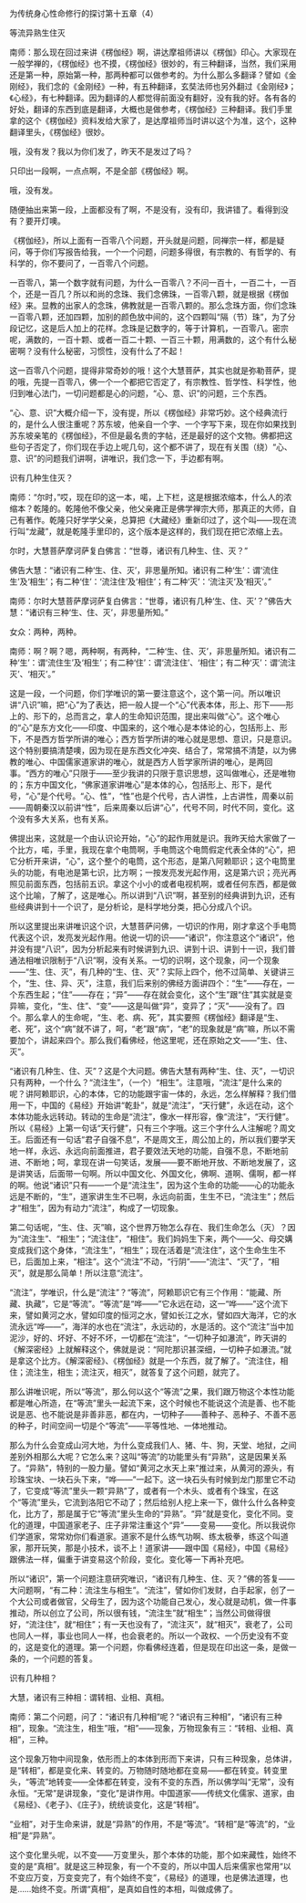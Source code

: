 为传统身心性命修行的探讨第十五章（4）

等流异熟生住灭

南师：那么现在回过来讲《楞伽经》啊，讲达摩祖师讲以《楞伽》印心。大家现在一般学禅的，《楞伽经》也不摸，《楞伽经》很妙的，有三种翻译，当然，我们采用还是第一种，原始第一种，那两种都可以做参考的。为什么那么多翻译？譬如《金刚经》，我们念的《金刚经》一种，有五种翻译，玄奘法师也另外翻过《金刚经》；《心经》，有七种翻译。因为翻译的人都觉得前面没有翻好，没有我的好。各有各的好处，翻译的东西到底是翻译，大概也是做参考，《楞伽经》三种翻译。我们手里拿的这个《楞伽经》资料发给大家了，是达摩祖师当时讲以这个为准，这个，这种翻译里头，《楞伽经》很妙。

哦，没有发？我以为你们发了，昨天不是发过了吗？

只印出一段啊，一点点啊，不是全部《楞伽经》啊。

哦，没有发。

随便抽出来第一段，上面都没有了啊，不是没有，没有印，我讲错了。看得到没有？要开灯噢。

《楞伽经》，所以上面有一百零八个问题，开头就是问题，同禅宗一样，都是疑问，等于你们写报告给我，一个一个问题，问题多得很，有宗教的、有哲学的、有科学的，你不要问了，一百零八个问题。

一百零八，第一个数字就有问题，为什么一百零八？不问一百十，一百二十，一百个，还是一百几？所以和尚的念珠、我们念佛珠，一百零八颗，就是根据《楞伽经》来。显教的出家人的念珠，佛教就是一百零八颗的。那么念珠方面，你们念珠一百零八颗，还加四颗，加别的颜色放中间的，这个四颗叫“隔（节）珠”，为了分段记忆，这是后人加上的花样。念珠是记数字的，等于计算机，一百零八。密宗呢，满数的，一百十颗、或者一百二十颗、一百三十颗，用满数的，这个有什么秘密啊？没有什么秘密，习惯性，没有什么了不起！

这一百零八个问题，提得非常奇妙的哦！这个大慧菩萨，其实也就是弥勒菩萨，提的哦，先提一百零八，佛一个一个都把它否定了，有宗教性、哲学性、科学性，他归到唯心法门，一切问题都是心的问题，“心、意、识”的问题，三个东西。

“心、意、识”大概介绍一下，没有提，所以《楞伽经》非常巧妙。这个经典流行的，是什么人很注重呢？苏东坡，他亲自一个字、一个字写下来，现在你如果找到苏东坡亲笔的《楞伽经》，不但是最名贵的字帖，还是最好的这个文物。佛都把这些句子否定了，你们现在手边上呢几句，这个都不讲了，现在有关围（绕）“心、意、识”的问题我们讲啊，讲唯识，我们念一下，手边都有啊。


识有几种生住灭？

南师：“尔时，”哎，现在印的这一本，喏，上下栏，这是根据浓缩本，什么人的浓缩本？乾隆的。乾隆他不像父亲，他父亲雍正是佛学禅宗大师，那真正的大师，自己有著作。乾隆只好学学父亲，总算把《大藏经》重新印过了，这个叫——现在流行叫“龙藏”，就是乾隆手里印的，这个版本是这样的，我们现在把它浓缩上去。

尔时，大慧菩萨摩诃萨复白佛言：“世尊，诸识有几种生、住、灭？”

佛告大慧：“诸识有二种‘生、住、灭’，非思量所知。诸识有二种‘生’：谓‘流住生’及‘相生’；有二种‘住’：‘流注住’及‘相住’；有二种‘灭’：‘流注灭’及‘相灭’。”

南师：尔时大慧菩萨摩诃萨复白佛言：“世尊，诸识有几种‘生、住、灭’？”佛告大慧：“诸识有三种‘生、住、灭’，非思量所知。”

女众：两种，两种。

南师：啊？啊？嗯，两种啊，有两种，“二种‘生、住、灭’，非思量所知。诸识有二种‘生’：谓‘流住生’及‘相生’；有二种‘住’：谓‘流注住’、‘相住’；有二种‘灭’：谓‘流注灭’、‘相灭’。”

这是一段，一个问题，你们学唯识的第一要注意这个，这个第一问。所以唯识讲“八识”嘛，把“心”为了表达，把一般人提一个“心”代表本体，形上、形下——形上的、形下的，总而言之，拿人的生命知识范围，提出来叫做“心”。这个唯心的“心”是东方文化——印度、中国来的，这个唯心是本体论的心，包括形上、形下，不是西方哲学所讲的唯心；西方哲学所讲的唯心就是思想、意识，只是意识。这个特别要搞清楚噢，因为现在是东西文化冲突、结合了，常常搞不清楚，以为佛教的唯心、中国儒家道家讲的唯心，就是西方人哲学家所讲的唯心，是两回事。“西方的唯心”只限于——至少我讲的只限于意识思想，这叫做唯心，还是唯物的；东方中国文化，“佛家道家讲唯心”是本体的心，包括形上、形下，是代号，“心”是个代号。“心、性”，“性”也是个代号，古人讲性，上古讲性，周秦以前——周朝秦汉以前讲“性”，后来周秦以后讲“心”，代号不同，时代不同，变化。这个没有多大关系，也有关系。

佛提出来，这就是一个由认识论开始，“心”的起作用就是识。我昨天给大家做了一个比方，喏，手里，我现在拿个电筒啊，手电筒这个电筒假定代表全体的“心”，把它分析开来讲，“心”，这个整个的电筒，这个形态，是第八阿赖耶识；这个电筒里头的功能，有电池是第七识，比方啊；一按发亮发光起作用，这是第六识；亮光再照见前面东西，包括前五识。拿这个小小的或者电视机啊，或者任何东西，都是做这个比喻，了解了，这是唯心。所以讲到“八识”啊，甚至别的经典讲到九识，还有些经典讲到十一个识了，是分析论，是科学地分类，把心分成八个识。

所以这里提出来讲唯识这个识，大慧菩萨问佛，一切识的作用，刚才拿这个手电筒代表这个识，发亮发光起作用。他说一切的识——“诸识”，你注意这个“诸识”，他并没有提“八识”，因为分析起来有时候讲到九识、讲到十识、讲到十一识，我们普通法相唯识限制于“八识”啊，没有关系。一切的识啊，这个现象，问一个现象——“生、住、灭”，有几种的“生、住、灭”？实际上四个，他不过简单、关键讲三个，“生、住、异、灭”，注意，我们后来别的佛经方面讲四个：“生”——存在，一个东西生起；“住”——存在；“异”——存在就会变化，这个“生”跟“住”其实就是变异嘛，变化，“生、住”、“变”——这是叫做“异”，变异了；“灭”——没有了。四个。那么拿人的生命呢，“生、老、病、死”，其实要照《楞伽经》翻译是“生、老、死”，这个“病”就不讲了，呵，“老”跟“病”，“老”的现象就是“病”嘛，所以不需要加个，讲起来四个。那么我们看佛经，他这里呢，还在原始之文——“生、住、灭”。

“诸识有几种生、住、灭”？这是个大问题。佛告大慧有两种“生、住、灭”，一切识只有两种，一个什么？“流注生”，（一个）“相生”。注意哦，“流注”是什么来的呢？讲阿赖耶识，心的本体，它的功能跟宇宙一体的，永远，怎么样解释？我们借用一下，中国的《易经》开始讲“乾卦”，就是“流注”，“天行健”，永远在动，这个本体功能永远转动。转动的生命是“流注”，像水一样形容，像“流注”，“天行健”。所以《易经》上第一句话“天行健”，只有三个字哦。这三个字什么人注解呢？周文王。后面还有一句话“君子自强不息”，不是周文王，周公加上的，所以我们要学天地一样，永远、永远向前面推进，君子要效法天地的功能，自强不息，不断地前进、不断地；呵，拿现在讲一句笑话，发展——要不断地开放、不断地发展了，这是讲笑话，后面带一句啊。所以中国文化、外国文化，佛啊、道啊、儒啊，都一样的啊。他说“诸识”只有——一个是“流注生”，因为这个生命的功能——心的功能永远是不断的，“生”，道家讲生生不已啊，永远向前面，生生不已，“流注生”；然后才“相生”，因为有动力“流注”，构成了一切现象。

第二句话呢，“生、住、灭”嘛，这个世界万物怎么存在、我们生命怎么（灭）？因为“流注生”、“相生”；“流注住”，“相住”。我们妈妈生下来，两个——父、母交媾变成我们这个身体，“流注生”，“相生”；现在活着是“流注住”，这个生命生生不已，后面加上来，“相注”。这个“流注”不动，“行阴”——“流注”、“灭”了，“相灭”，就是那么简单！所以注意“流注”。

“流注”，学唯识，什么是“流注”？“等流”，阿赖耶识它有三个作用：“能藏、所藏、执藏”，它是“等流”。“等流”是“哗——”它永远在动，这一“哗——”这个流下来，譬如黄河之水，譬如印度的恒河之水，譬如长江之水，譬如四大海洋，它的水流永远“哗——”，海洋的水也在“流注”，永远动的，水是活的。这个“流注”当中加泥沙，好的、坏好、不好不坏，一切都在“流注”，“一切种子如瀑流”，昨天讲的《解深密经》上就解释这个，佛就是说：“阿陀那识甚深细，一切种子如瀑流。”就是拿这个比方。《解深密经》、《楞伽经》就是一个东西，就了解了。“流注住，相住；流注生，相生；流注灭，相灭”，就答复了这个问题，就完了。

那么讲唯识呢，所以“等流”，那么何以这个“等流”之果，我们跟万物这个本性功能都是唯心所造，在“等流”里头一起流下来，这个时候也不能说这个流是善、也不能说是恶、也不能说是非善非恶，都在内，一切种子——善种子、恶种子、不善不恶的种子，时间空间一切是个“等流”——平等性地、一体地推动。

那么为什么会变成山河大地，为什么变成我们人、猪、牛、狗，天堂、地狱，之间差别外相那么大呢？它怎么来？这叫“等流”的功能里头有“异熟”，这是因果关系了。“异熟”，特别的一股力量。譬如“黄河之水天上来”推过来，从黄河的源头，有珍珠宝块、一块石头下来，“哗——”一起下。这一块石头有时候到龙门那里它不动了，它变成“等流”里头一颗“异熟”了，或者有一个木头、或者有个珠宝，在这个“等流”里头，它流到洛阳它不动了；然后给别人挖上来一下，做什么什么各种变化，比方了，那是属于它“等流”里头生命的“异熟”。“异”就是变化，变化不同。变化的道理，中国道家老子、庄子非常注重这个“异”——变易——变化。所以我说你们学道家，常常劝你们看道家。道家不是什么练气功啊、练太极拳，练这个叫道家，那开玩笑，那是小技术，谈不上！道家讲——跟中国《易经》，中国《易经》跟佛法一样，偏重于讲变易这个阶段，变化。变化等一下再补充吧。

所以“诸识”，第一个问题注意研究唯识，“诸识有几种生、住、灭？”佛的答复——大问题啊，“有二种：流注生与相生”。“流注”，譬如你们发财，白手起家，创了一个大公司或者做官，父母生了，因为这个功能自己发心，发心就是动机，做一件事推动，所以创立了公司，所以很有钱，“流注生”就“相生”；当然公司做得很好，“流注住”，就“相住”；有一天也没有了，“流注灭”，就“相灭”，衰老了，公司也同人一样，事业也同人一样，也会衰老的。所以一个政权、一个历史没有不变的，这是变化的道理。第一个问题，你看佛经连着，但是现在印出这一条，是做一条的，一个问题的答复。


识有几种相？

大慧，诸识有三种相：谓转相、业相、真相。

南师：第二个问题，问了：“诸识有几种相”呢？“诸识有三种相”，“诸识有三种相”，现象。“流注生，相生”哦，“相”——现象，万物现象有三：“转相、业相、真相”，三种。

这个现象万物中间现象，依形而上的本体到形而下来讲，只有三种现象，总体讲，是“转相”，都是变化来、转变的。万物随时随地都在变易——都在转变。转变里头，“等流”地转变——全体都在转变，没有不变的东西，所以佛学叫“无常”，没有永恒。“无常”是讲现象，“变化”是讲作用。中国道家——传统文化儒家、道家，由《易经》、《老子》、《庄子》，统统谈变化，这是“转相”。

“业相”，对于生命来讲，就是“异熟”的作用，不是“等流”。“转相”是“等流”的，“业相”是“异熟”。

这个变化里头呢，以不变——万变里头，那个本体的功能，那个如来藏性，始终不变的是“真相”。就是这三种现象，有一个不变的，所以中国人后来儒家也常用“以不变应万变，万变变完了，有个始终不变”，《易经》的道理，也是佛法道理，也是……始终不变。所谓“真相”，是真如自性的本相，叫做成佛了。


